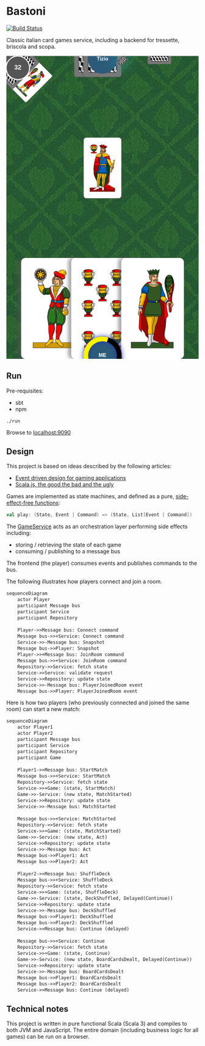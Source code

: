 # Bastoni

[![Build Status](https://app.travis-ci.com/epifab/bastoni.svg?token=jwZ8R2sq9gVzq2syFmMJ&branch=main)](https://app.travis-ci.com/epifab/bastoni)

Classic italian card games service,
including a backend for tressette, briscola and scopa.

![Screenshot](screenshot.png)

## Run

Pre-requisites:

- sbt
- npm

```shell
./run
```

Browse to [localhost:9090](http://localhost:9090)


## Design

This project is based on ideas described by the following articles: 
- [Event driven design for gaming applications](https://www.epifab.solutions/posts/event-driven-design-for-gaming-applications)
- [Scala.js, the good the bad and the ugly](https://www.epifab.solutions/posts/scalajs-the-good-the-bad-and-the-ugly)

Games are implemented as state machines, and defined as a pure, [side-effect-free functions](./modules/domain/src/main/scala/bastoni/domain/logic/GameLogic.scala):

```scala
val play: (State, Event | Command) => (State, List[Event | Command])
```

The [GameService](./modules/domain/src/main/scala/bastoni/domain/logic/GameService.scala) acts as an orchestration layer
performing side effects including:
- storing / retrieving the state of each game
- consuming / publishing to a message bus

The frontend (the player) consumes events and publishes commands to the bus.

The following illustrates how players connect and join a room.

```mermaid
sequenceDiagram
    actor Player
    participant Message bus
    participant Service
    participant Repository
    
    Player->>Message bus: Connect command
    Message bus->>+Service: Connect command
    Service->>-Message bus: Snapshot
    Message bus->>Player: Snapshot
    Player->>+Message bus: JoinRoom command
    Message bus->>+Service: JoinRoom command
    Repository->>Service: fetch state
    Service->>Service: validate request
    Service->>Repository: update state
    Service->>-Message bus: PlayerJoinedRoom event
    Message bus->>Player: PlayerJoinedRoom event
```

Here is how two players (who previously connected and joined the same room)
can start a new match:

```mermaid
sequenceDiagram
    actor Player1
    actor Player2
    participant Message bus
    participant Service
    participant Repository
    participant Game
    
    Player1->>Message bus: StartMatch
    Message bus->>+Service: StartMatch
    Repository->>Service: fetch state
    Service->>+Game: (state, StartMatch)
    Game->>-Service: (new state, MatchStarted)
    Service->>Repository: update state
    Service->>-Message bus: MatchStarted
    
    Message bus->>+Service: MatchStarted
    Repository->>Service: fetch state
    Service->>+Game: (state, MatchStarted)
    Game->>-Service: (new state, Act)
    Service->>Repository: update state
    Service->>-Message bus: Act
    Message bus->>Player1: Act
    Message bus->>Player2: Act

    Player2->>Message bus: ShuffleDeck
    Message bus->>+Service: ShuffleDeck
    Repository->>Service: fetch state
    Service->>+Game: (state, ShuffleDeck)
    Game->>-Service: (state, DeckShuffled, Delayed(Continue))
    Service->>Repository: update state
    Service->>-Message bus: DeckShuffled
    Message bus->>Player1: DeckShuffled
    Message bus->>Player2: DeckShuffled
    Service->>Message bus: Continue (delayed)
    
    Message bus->>+Service: Continue
    Repository->>Service: fetch state
    Service->>+Game: (state, Continue)
    Game->>-Service: (new state, BoardCardsDealt, Delayed(Continue))
    Service->>Repository: update state
    Service->>-Message bus: BoardCardsDealt
    Message bus->>Player1: BoardCardsDealt
    Message bus->>Player2: BoardCardsDealt
    Service->>Message bus: Continue (delayed)
```

## Technical notes

This project is written in pure functional Scala (Scala 3) and compiles to both JVM and JavaScript.
The entire domain (including business logic for all games) can be run on a browser.

